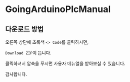 # GoingArduinoPlcManual

## 다운로드 방법

오른쪽 상단에 초록색 `<> Code`를 클릭하시면,

`Download ZIP`이 뜹니다.

클릭하셔서 압축을 푸시면 사용자 메뉴얼을 받아보실 수 있습니다.

감사합니다.
